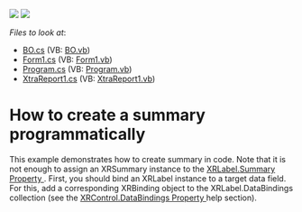 <!-- default badges list -->
[![](https://img.shields.io/badge/Open_in_DevExpress_Support_Center-FF7200?style=flat-square&logo=DevExpress&logoColor=white)](https://supportcenter.devexpress.com/ticket/details/E2388)
[![](https://img.shields.io/badge/📖_How_to_use_DevExpress_Examples-e9f6fc?style=flat-square)](https://docs.devexpress.com/GeneralInformation/403183)
<!-- default badges end -->
<!-- default file list -->
*Files to look at*:

* [BO.cs](./CS/BO.cs) (VB: [BO.vb](./VB/BO.vb))
* [Form1.cs](./CS/Form1.cs) (VB: [Form1.vb](./VB/Form1.vb))
* [Program.cs](./CS/Program.cs) (VB: [Program.vb](./VB/Program.vb))
* [XtraReport1.cs](./CS/XtraReport1.cs) (VB: [XtraReport1.vb](./VB/XtraReport1.vb))
<!-- default file list end -->
# How to create a summary programmatically


<p>This example demonstrates how to create summary in code. Note that it is not enough to assign an XRSummary instance to the <a href="http://documentation.devexpress.com/#XtraReports/DevExpressXtraReportsUIXRLabel_Summarytopic">XRLabel.Summary Property </a>. First, you should bind an XRLabel instance to a target data field. For this, add a corresponding XRBinding object to the XRLabel.DataBindings collection (see the <a href="http://documentation.devexpress.com/#XtraReports/DevExpressXtraReportsUIXRControl_DataBindingstopic">XRControl.DataBindings Property </a> help section).</p>

<br/>


